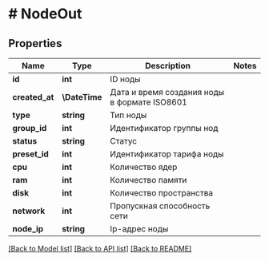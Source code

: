 # # NodeOut

## Properties

Name | Type | Description | Notes
------------ | ------------- | ------------- | -------------
**id** | **int** | ID ноды |
**created_at** | **\DateTime** | Дата и время создания ноды в формате ISO8601 |
**type** | **string** | Тип ноды |
**group_id** | **int** | Идентификатор группы нод |
**status** | **string** | Статус |
**preset_id** | **int** | Идентификатор тарифа ноды |
**cpu** | **int** | Количество ядер |
**ram** | **int** | Количество памяти |
**disk** | **int** | Количество пространства |
**network** | **int** | Пропускная способность сети |
**node_ip** | **string** | Ip-адрес ноды |

[[Back to Model list]](../../README.md#models) [[Back to API list]](../../README.md#endpoints) [[Back to README]](../../README.md)
